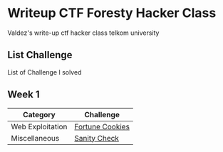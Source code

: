# Writeup CTF Foresty Hacker Class
Valdez's write-up ctf hacker class telkom university 
## List Challenge
List of Challenge I solved
## Week 1
| Category | Challenge |
| -------- | --------- |
| Web Exploitation | [Fortune Cookies](Fortune_Cookies) |
| Miscellaneous | [Sanity Check](Sanity_Check) |

